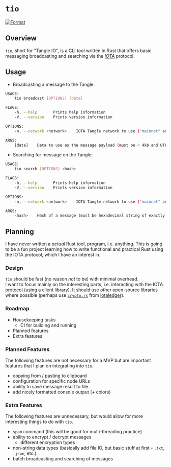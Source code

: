 # `tio`

[![Format](https://github.com/maxwellmattryan/tio/actions/workflows/ci.fmt.yml/badge.svg?branch=develop&event=push)](https://github.com/maxwellmattryan/tio/actions/workflows/ci.fmt.yml)

## Overview
`tio`, short for "Tangle IO", is a CLI tool written in Rust that offers basic messaging broadcasting and searching via the [_IOTA_](https://iota.org) protocol.

## Usage
- Broadcasting a message to the Tangle:
```bash
USAGE:
    tio broadcast [OPTIONS] [data]

FLAGS:
    -h, --help       Prints help information
    -V, --version    Prints version information

OPTIONS:
    -n, --network <network>    IOTA Tangle network to use ("mainnet" and "devnet")

ARGS:
    [data]    Data to use as the message payload (must be < 4kb and UTF-8 encoded)
```

- Searching for message on the Tangle:
```bash
USAGE:
    tio search [OPTIONS] <hash>

FLAGS:
    -h, --help       Prints help information
    -V, --version    Prints version information

OPTIONS:
    -n, --network <network>    IOTA Tangle network to use ("mainnet" and "devnet")

ARGS:
    <hash>    Hash of a message (must be hexadecimal string of exactly 32 bytes)
```

## Planning
I have never written a _actual_ Rust tool, program, i.e. anything. 
This is going to be a fun project learning how to write functional and practical Rust using the IOTA protocol, which I have an interest in.

### Design
`tio` should be fast (no reason _not_ to be) with minimal overhead.  
I want to focus mainly on the interesting parts, i.e. interacting with the IOTA protocol (using a client library).
It should use other open-source libraries where possible (perhaps use [`crypto.rs`](https://github.com/iotaledger/crypto.rs) from [iotaledger](https://github.com/iotaledger)).

### Roadmap
- Housekeeping tasks
  - CI for building and running
- Planned features
- Extra features

### Planned Features
The following features are not necessary for a MVP but are important features that I plan on integrating into `tio`.

- copying from / pasting to clipboard
- configuration for specific node URLs
- ability to save message result to file
- add nicely formatted console output (+ colors)

### Extra Features
The following features are unnecessary, but would allow for more interesting things to do with `tio`.

- `spam` command (this will be good for multi-threading practice)
- ability to encrypt / decrypt messages
  - different encryption types
- non-string data types (basically add file IO, but basic stuff at first - `.txt`, `.json`, etc.)
- batch broadcasting and searching of messages
